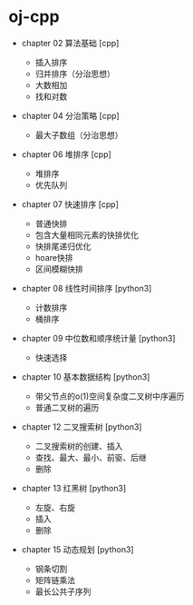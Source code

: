 # oj-cpp

- chapter 02 算法基础 [cpp]
    - 插入排序
    - 归并排序（分治思想）
    - 大数相加
    - 找和对数

- chapter 04 分治策略 [cpp]
    - 最大子数组（分治思想）

- chapter 06 堆排序 [cpp]
    - 堆排序
    - 优先队列

- chapter 07 快速排序 [cpp]
    - 普通快排
    - 包含大量相同元素的快排优化
    - 快排尾递归优化
    - hoare快排
    - 区间模糊快排

- chapter 08 线性时间排序 [python3]
    - 计数排序
    - 桶排序

- chapter 09 中位数和顺序统计量 [python3]
    - 快速选择

- chapter 10 基本数据结构 [python3]
    - 带父节点的o(1)空间复杂度二叉树中序遍历
    - 普通二叉树的遍历

- chapter 12 二叉搜索树 [python3]
    - 二叉搜索树的创建、插入
    - 查找、最大、最小、前驱、后继
    - 删除

- chapter 13 红黑树 [python3]
    - 左旋、右旋
    - 插入
    - 删除

- chapter 15 动态规划 [python3]
    - 钢条切割
    - 矩阵链乘法
    - 最长公共子序列
